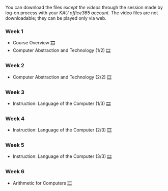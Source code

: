 You can download the files *except the videos* through the session made by log-on process with your *KAU office365 account*. The video files are not downloadable; they can be played only via web.

### Week 1
  * Course Overview [🎞](https://kau365-my.sharepoint.com/:p:/g/personal/taehwan_kim_kau_ac_kr/EU2mN84rzMhPmTg-Wgnmrk8BIciQsF9VvRGT1kT2CGHL5Q?e=KTepk1)
  * Computer Abstraction and Technology (1/2) [🎞](https://kau365-my.sharepoint.com/:p:/g/personal/taehwan_kim_kau_ac_kr/EQNPfFSRJ_NJs3wtv585hIYBQYMUpwY3HhTQOzHyLiBZbg?e=k7UcFm)

### Week 2
  * Computer Abstraction and Technology (2/2) [🎞](https://kau365-my.sharepoint.com/:p:/g/personal/taehwan_kim_kau_ac_kr/EbUVXWa3GfNFqeQNsWgJNlMB0U_pE0QeSSxSKbRMe-cBRQ?e=xu5OxV)

### Week 3
  * Instruction: Language of the Computer (1/3) [🎞](https://kau365-my.sharepoint.com/:p:/g/personal/taehwan_kim_kau_ac_kr/EV1RbnqJnLRDlHWelgEKJnEBUV6ke7JvvbmD3hF42xHfYg?e=RQyqF3)
  
### Week 4
  * Instruction: Language of the Computer (2/3) [🎞](https://kau365-my.sharepoint.com/:p:/g/personal/taehwan_kim_kau_ac_kr/EVUa7t5QlD1MlZb28u8oWNIB3Ja_caPwlRRoMURtbgaaGw?e=mjE35r)

### Week 5
  * Instruction: Language of the Computer (3/3) [🎞](https://kau365-my.sharepoint.com/:p:/g/personal/taehwan_kim_kau_ac_kr/EQaZ2IXWArlElQCtYvpxVyEB8LfCpjLO1oTVwP8f7KnqFg?e=5GtI5k)

### Week 6
  * Arithmetic for Computers [🎞](https://kau365-my.sharepoint.com/:p:/g/personal/taehwan_kim_kau_ac_kr/Ee_0NOlaebVNmvBWBz1K8MgBqbl_5XyOAPShLc_-AGckLQ?e=cdf8sQ)

<!--
### Week 7
  * The Processor (1/4) [🎞](https://kau365-my.sharepoint.com/:p:/g/personal/taehwan_kim_kau_ac_kr/Ee9jJNt9TtlOi3Q7frzbM4oB8pCC2awtIHBKx-41vxjkhg?e=vKr8gQ)
  
### Week 8
  * The Processor (2/4) [🎞](https://kau365-my.sharepoint.com/:p:/g/personal/taehwan_kim_kau_ac_kr/EQtMNe5OSu1GmCtCf2ed2RwB7BonP7f6YcQdADI0OrPJ2g?e=KmaTeN)

### Week 9
  * Project Guideline [🎞]()

### Week 10
  * The Processor (3/4) [🎞](https://kau365-my.sharepoint.com/:p:/g/personal/taehwan_kim_kau_ac_kr/ETesmOL9qG5DiGa025fTYUgBHXKQ4MigWyxKbz42nCS9EQ?e=WIqWGu)

### Week 11
  * The Processor (4/4) [🎞](https://kau365-my.sharepoint.com/:p:/g/personal/taehwan_kim_kau_ac_kr/EchFPn9Id8ZCjX_UujqhpCEB7G2x1rFHSko8jVBQFEgs9Q?e=PyypS9)

### Week 12
  * Large and Fast: Exploiting Memory Hierarchy (1/2) [🎞](https://kau365-my.sharepoint.com/:p:/g/personal/taehwan_kim_kau_ac_kr/EedZ5sc8OihMjo1msZLt_U8ByK4WBHEZSYSt_FJUejoozg?e=a9bKTt)
  
### Week 13
  * Large and Fast: Exploiting Memory Hierarchy (2/2) [🎞](https://kau365-my.sharepoint.com/:p:/g/personal/taehwan_kim_kau_ac_kr/EWbPPe4LbBJHgWnh8f817HEBGqpL8D17SodXeO_VIVLe2w?e=4DpoMc)
  
### Week 14
  * [Course Summary]()
  
### Week 15 (Complimentary)
### Week 16
  * Final Exam
-->
